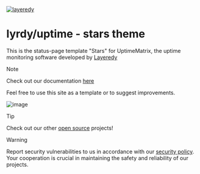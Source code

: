 [![layeredy](https://cdn.layeredy.com/uptimematrix/wordmark.png)](https://uptimematrix.com)

# lyrdy/uptime - stars theme
This is the status-page template "Stars" for UptimeMatrix, the uptime monitoring software developed by [Layeredy](https://layeredy.com)

> [!NOTE]
> Check out our documentation [here](https://github.com/uptimematrix/docs/wiki)

Feel free to use this site as a template or to suggest improvements. 

![image](https://github.com/user-attachments/assets/c2567f0c-f46b-49d5-8041-f97cef85dffb)


> [!TIP]
> Check out our other [open source](https://github.com/layeredy) projects!

> [!WARNING]
> Report security vulnerabilities to us in accordance with our [security policy](https://layeredy.com/security-policy/). Your cooperation is crucial in maintaining the safety and reliability of our projects.
